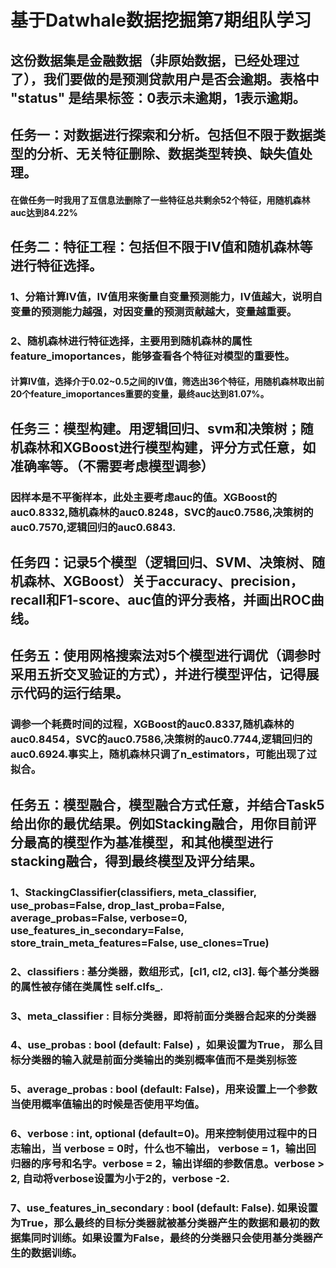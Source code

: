 # 基于Datwhale数据挖掘第7期组队学习
## 这份数据集是金融数据（非原始数据，已经处理过了），我们要做的是预测贷款用户是否会逾期。表格中 "status" 是结果标签：0表示未逾期，1表示逾期。
## 任务一：对数据进行探索和分析。包括但不限于数据类型的分析、无关特征删除、数据类型转换、缺失值处理。
#### 在做任务一时我用了互信息法删除了一些特征总共剩余52个特征，用随机森林auc达到84.22%
## 任务二：特征工程：包括但不限于IV值和随机森林等进行特征选择。
### 1、分箱计算IV值，IV值用来衡量自变量预测能力，IV值越大，说明自变量的预测能力越强，对因变量的预测贡献越大，变量越重要。
### 2、随机森林进行特征选择，主要用到随机森林的属性feature_imoportances，能够查看各个特征对模型的重要性。
#### 计算IV值，选择介于0.02~0.5之间的IV值，筛选出36个特征，用随机森林取出前20个feature_imoportances重要的变量，最终auc达到81.07%。
## 任务三：模型构建。用逻辑回归、svm和决策树；随机森林和XGBoost进行模型构建，评分方式任意，如准确率等。（不需要考虑模型调参）
### 因样本是不平衡样本，此处主要考虑auc的值。XGBoost的auc0.8332,随机森林的auc0.8248，SVC的auc0.7586,决策树的auc0.7570,逻辑回归的auc0.6843.
## 任务四：记录5个模型（逻辑回归、SVM、决策树、随机森林、XGBoost）关于accuracy、precision，recall和F1-score、auc值的评分表格，并画出ROC曲线。
## 任务五：使用网格搜索法对5个模型进行调优（调参时采用五折交叉验证的方式），并进行模型评估，记得展示代码的运行结果。
### 调参一个耗费时间的过程，XGBoost的auc0.8337,随机森林的auc0.8454，SVC的auc0.7586,决策树的auc0.7744,逻辑回归的auc0.6924.事实上，随机森林只调了n_estimators，可能出现了过拟合。
## 任务五：模型融合，模型融合方式任意，并结合Task5给出你的最优结果。例如Stacking融合，用你目前评分最高的模型作为基准模型，和其他模型进行stacking融合，得到最终模型及评分结果。

 ### 1、StackingClassifier(classifiers, meta_classifier, use_probas=False, drop_last_proba=False, average_probas=False, verbose=0, use_features_in_secondary=False, store_train_meta_features=False, use_clones=True)
 ### 2、classifiers : 基分类器，数组形式，[cl1, cl2, cl3]. 每个基分类器的属性被存储在类属性 self.clfs_.
### 3、meta_classifier : 目标分类器，即将前面分类器合起来的分类器
### 4、use_probas : bool (default: False) ，如果设置为True， 那么目标分类器的输入就是前面分类输出的类别概率值而不是类别标签
### 5、average_probas : bool (default: False)，用来设置上一个参数当使用概率值输出的时候是否使用平均值。
### 6、verbose : int, optional (default=0)。用来控制使用过程中的日志输出，当 verbose = 0时，什么也不输出， verbose = 1，输出回归器的序号和名字。verbose = 2，输出详细的参数信息。verbose > 2, 自动将verbose设置为小于2的，verbose -2.
### 7、use_features_in_secondary : bool (default: False). 如果设置为True，那么最终的目标分类器就被基分类器产生的数据和最初的数据集同时训练。如果设置为False，最终的分类器只会使用基分类器产生的数据训练。
